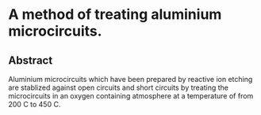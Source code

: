 # A method of treating aluminium microcircuits.

## Abstract
Aluminium microcircuits which have been prepared by reactive ion etching are stablized against open circuits and short circuits by treating the microcircuits in an oxygen containing atmosphere at a temperature of from 200 C to 450 C.